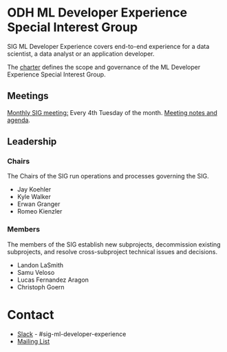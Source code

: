 # ODH ML Developer Experience Special Interest Group

SIG ML Developer Experience covers end-to-end experience for a data scientist, a data analyst or an application developer.

The [charter](./charter.md) defines the scope and governance of the ML Developer Experience Special Interest Group.

## Meetings
[Monthly SIG meeting:](http://meet.google.com/ipx-ewwx-cup)  Every 4th Tuesday of the month.
[Meeting notes and agenda](https://docs.google.com/document/d/1cGK5kkhp6SLhCc__pmLCfHEiCP-lZPcxpJTsz1nwaNY/edit).

## Leadership

### Chairs
The Chairs of the SIG run operations and processes governing the SIG.
- Jay Koehler
- Kyle Walker
- Erwan Granger
- Romeo Kienzler

### Members
The members of the SIG establish new subprojects, decommission existing subprojects, and resolve cross-subproject technical issues and decisions.

- Landon LaSmith
- Samu Veloso
- Lucas Fernandez Aragon
- Christoph Goern

# Contact
- [Slack](https://join.slack.com/t/odh-io/shared_invite/zt-18ptx7far-SWO4jkDbuA7Sq8Mut3JbcA) - #sig-ml-developer-experience
- [Mailing List](mailto:users@lists.opendatahub.io)
